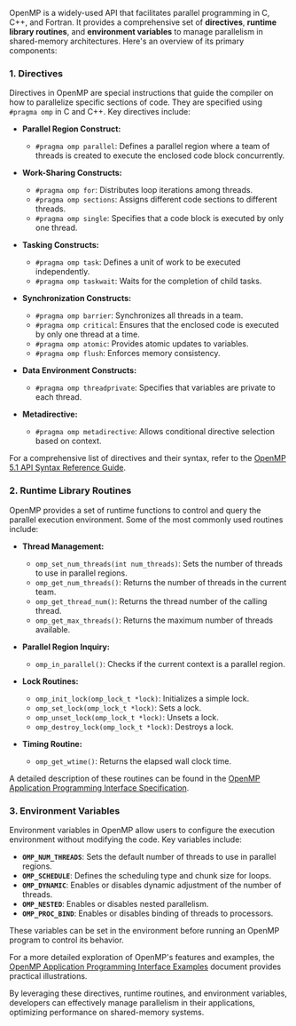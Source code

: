 OpenMP is a widely-used API that facilitates parallel programming in C, C++, and Fortran. It provides a comprehensive set of **directives**, **runtime library routines**, and **environment variables** to manage parallelism in shared-memory architectures. Here's an overview of its primary components:

### 1. Directives

Directives in OpenMP are special instructions that guide the compiler on how to parallelize specific sections of code. They are specified using `#pragma omp` in C and C++. Key directives include:

- **Parallel Region Construct:**
  - `#pragma omp parallel`: Defines a parallel region where a team of threads is created to execute the enclosed code block concurrently.

- **Work-Sharing Constructs:**
  - `#pragma omp for`: Distributes loop iterations among threads.
  - `#pragma omp sections`: Assigns different code sections to different threads.
  - `#pragma omp single`: Specifies that a code block is executed by only one thread.

- **Tasking Constructs:**
  - `#pragma omp task`: Defines a unit of work to be executed independently.
  - `#pragma omp taskwait`: Waits for the completion of child tasks.

- **Synchronization Constructs:**
  - `#pragma omp barrier`: Synchronizes all threads in a team.
  - `#pragma omp critical`: Ensures that the enclosed code is executed by only one thread at a time.
  - `#pragma omp atomic`: Provides atomic updates to variables.
  - `#pragma omp flush`: Enforces memory consistency.

- **Data Environment Constructs:**
  - `#pragma omp threadprivate`: Specifies that variables are private to each thread.

- **Metadirective:**
  - `#pragma omp metadirective`: Allows conditional directive selection based on context.

For a comprehensive list of directives and their syntax, refer to the [OpenMP 5.1 API Syntax Reference Guide](https://www.openmp.org/wp-content/uploads/OpenMPRefCard-5.1-web.pdf).

### 2. Runtime Library Routines

OpenMP provides a set of runtime functions to control and query the parallel execution environment. Some of the most commonly used routines include:

- **Thread Management:**
  - `omp_set_num_threads(int num_threads)`: Sets the number of threads to use in parallel regions.
  - `omp_get_num_threads()`: Returns the number of threads in the current team.
  - `omp_get_thread_num()`: Returns the thread number of the calling thread.
  - `omp_get_max_threads()`: Returns the maximum number of threads available.

- **Parallel Region Inquiry:**
  - `omp_in_parallel()`: Checks if the current context is a parallel region.

- **Lock Routines:**
  - `omp_init_lock(omp_lock_t *lock)`: Initializes a simple lock.
  - `omp_set_lock(omp_lock_t *lock)`: Sets a lock.
  - `omp_unset_lock(omp_lock_t *lock)`: Unsets a lock.
  - `omp_destroy_lock(omp_lock_t *lock)`: Destroys a lock.

- **Timing Routine:**
  - `omp_get_wtime()`: Returns the elapsed wall clock time.

A detailed description of these routines can be found in the [OpenMP Application Programming Interface Specification](https://www.openmp.org/wp-content/uploads/OpenMP-API-Specification-5.0.pdf).

### 3. Environment Variables

Environment variables in OpenMP allow users to configure the execution environment without modifying the code. Key variables include:

- **`OMP_NUM_THREADS`**: Sets the default number of threads to use in parallel regions.
- **`OMP_SCHEDULE`**: Defines the scheduling type and chunk size for loops.
- **`OMP_DYNAMIC`**: Enables or disables dynamic adjustment of the number of threads.
- **`OMP_NESTED`**: Enables or disables nested parallelism.
- **`OMP_PROC_BIND`**: Enables or disables binding of threads to processors.

These variables can be set in the environment before running an OpenMP program to control its behavior.

For a more detailed exploration of OpenMP's features and examples, the [OpenMP Application Programming Interface Examples](https://www.openmp.org/wp-content/uploads/openmp-examples-5.1.pdf) document provides practical illustrations.

By leveraging these directives, runtime routines, and environment variables, developers can effectively manage parallelism in their applications, optimizing performance on shared-memory systems. 